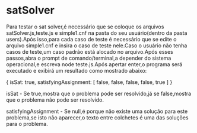 # satSolver

Para testar o sat solver,é necessário que se coloque os arquivos satSolver.js,teste.js e simple1.cnf na pasta do seu usuário(dentro da pasta users).Após isso,para cada caso de teste é necessário que se edite o arquivo simple1.cnf e insira o caso de teste nele.Caso o usuário não tenha casos de teste,um caso padrão está alocado no arquivo.Após esses passos,abra o prompt de comando/terminal,a depender do sistema operacional,e escreva node teste.js.Após apertar enter,o programa será executado e exibirá um resultado como mostrado abaixo:

{ isSat: true,
  satisfyingAssignment: [ false, false, false, false, true ] }
  
  isSat - Se true,mostra que o problema pode ser resolvido,já se false,mostra que o problema não pode ser resolvido.
  
  satisfyingAssignment - Se null,é porque não existe uma solução para este problema,se isto não aparecer,o texto entre colchetes é uma das soluções para o problema.
